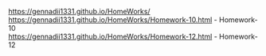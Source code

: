  https://gennadii1331.github.io/HomeWorks/ <br>
 https://gennadii1331.github.io/HomeWorks/Homework-10.html - Homework-10<br>
 https://gennadii1331.github.io/HomeWorks/Homework-12.html - Homework-12<br>
